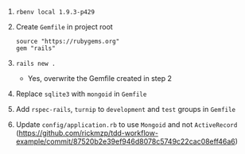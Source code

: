1. `rbenv local 1.9.3-p429`
2. Create `Gemfile` in project root

    ```
    source "https://rubygems.org"
    gem "rails"
    ```
3. `rails new .`
    - Yes, overwrite the Gemfile created in step 2
4. Replace `sqlite3` with `mongoid` in `Gemfile`
5. Add `rspec-rails`, `turnip` to `development` and `test` groups in `Gemfile`
6. Update `config/application.rb` to use `Mongoid` and not `ActiveRecord`
   (https://github.com/rickmzp/tdd-workflow-example/commit/87520b2e39ef946d8078c5749c22cac08eff46a6)
